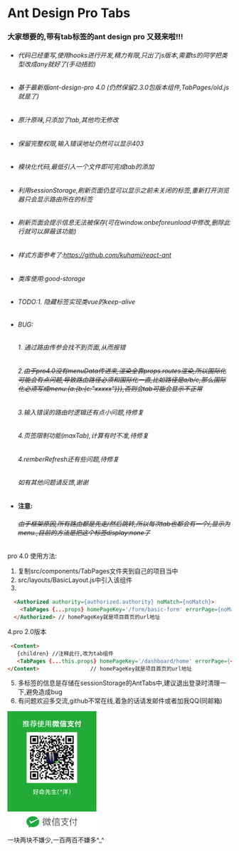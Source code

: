 # Ant Design Pro Tabs 

### 大家想要的,带有tab标签的ant design pro 又叕来啦!!!

- ###### 代码已经重写,使用hooks进行开发,精力有限,只出了js版本,需要ts的同学把类型改成any就好了(手动捂脸)

- ###### 基于最新版ant-design-pro 4.0 (仍然保留2.3.0包版本组件,TabPages/old.js就是了)

- ###### 原汁原味,只添加了tab,其他均无修改

- ###### 保留完整权限,输入错误地址仍然可以显示403

- ###### 模块化代码,最低引入一个文件即可完成tab的添加

- ###### 利用sessionStorage,刷新页面仍显可以显示之前未关闭的标签,重新打开浏览器只会显示路由所在的标签

- ###### 刷新页面会提示信息无法被保存(可在window.onbeforeunload中修改,删除此行就可以屏蔽该功能)

- ###### 样式方面参考了:https://github.com/kuhami/react-ant

- ###### 类库使用:good-storage

- ###### TODO:1. 隐藏标签实现类vue的keep-alive

- ###### BUG:
  ######          1. 通过路由传参会找不到页面,从而报错

  ######          2.~~由于pro4.0没有menuData传进来,渲染全靠props.routes渲染,所以国际化可能会有点问题,导致路由路径必须和国际化一直,比如路径是a/b/c,那么国际化必须写成menu:{a:{b:{c:"xxxxx"}}},否则会tab可能会显示不正常~~

  ######          3.输入错误的路由时逻辑还有点小问题,待修复

  ######          4.页签限制功能(maxTab),计算有时不准,待修复

  ######          4.remberRefresh还有些问题,待修复

  ######          如有其他问题请反馈,谢谢

- ####  注意:
  ######          ~~由于框架原因,所有路由都是先走/然后跳转,所以每次tab也都会有一个/,显示为menu.,目前的方法是把这个标签display:none了~~
  

pro 4.0 使用方法: 

1. 复制src/components/TabPages文件夹到自己的项目当中
2. src/layouts/BasicLayout.js中引入该组件
3.  

  ```html
    <Authorized authority={authorized.authority} noMatch={noMatch}>
      <TabPages {...props} homePageKey='/form/basic-form' errorPage={noMatch} maxTab="5" remberRefresh homePage="/dashboard/analysis"/> // maxTab="5"作用:标签开多了可能导致浏览器崩溃,设置一个最大数量,超出会提示  remberRefresh:刷新页面也能记住之前打开的标签
    </Authorized> // homePageKey就是项目首页的url地址
  ```

4.pro 2.0版本

  ```html
   <Content>
     {children} //注释此行,改为tab组件
     <TabPages {...this.props} homePageKey='/dashboard/home' errorPage={<NoAuth />} />
  </Content>				// homePageKey就是项目首页的url地址

  ```

5. 多标签的信息是存储在sessionStorage的AntTabs中,建议退出登录时清理一下,避免造成bug
6. 有问题欢迎多交流,github不常在线,着急的话请发邮件或者加我QQ(同邮箱)

<img src="./money.png" width="200px"> 
<div>一块两块不嫌少,一百两百不嫌多^_^